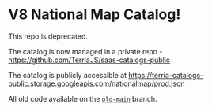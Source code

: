 # V8 National Map Catalog!

This repo is deprecated.

The catalog is now managed in a private repo - https://github.com/TerriaJS/saas-catalogs-public

The catalog is publicly accessible at https://terria-catalogs-public.storage.googleapis.com/nationalmap/prod.json

All old code available on the [`old-main`](https://github.com/TerriaJS/natmap-catalog-v8/tree/old-main) branch.
